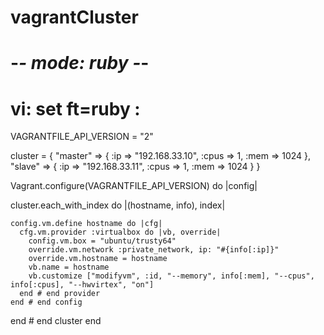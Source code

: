 # vagrantCluster

# -*- mode: ruby -*-
# vi: set ft=ruby :

VAGRANTFILE_API_VERSION = "2"

cluster = {
  "master" => { :ip => "192.168.33.10", :cpus => 1, :mem => 1024 },
  "slave" => { :ip => "192.168.33.11", :cpus => 1, :mem => 1024 }
}
 
Vagrant.configure(VAGRANTFILE_API_VERSION) do |config|

  cluster.each_with_index do |(hostname, info), index|

    config.vm.define hostname do |cfg|
      cfg.vm.provider :virtualbox do |vb, override|
        config.vm.box = "ubuntu/trusty64"
        override.vm.network :private_network, ip: "#{info[:ip]}"
        override.vm.hostname = hostname
        vb.name = hostname
        vb.customize ["modifyvm", :id, "--memory", info[:mem], "--cpus", info[:cpus], "--hwvirtex", "on"]
      end # end provider
    end # end config

  end # end cluster
end
